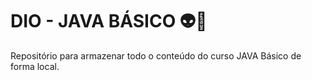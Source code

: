 # DIO - JAVA BÁSICO 👽👾
Repositório para 
armazenar todo o conteúdo do curso JAVA Básico de forma local.